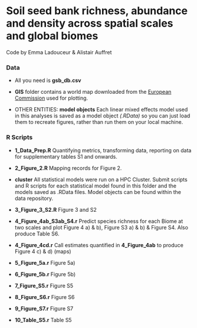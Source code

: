 # Soil seed bank richness, abundance and density across spatial scales and global biomes

Code by Emma Ladouceur & Alistair Auffret

### Data
* All you need is **gsb_db.csv**

* **GIS** folder contains a world map downloaded from the [European Commission](https://ec.europa.eu/eurostat/web/gisco/geodata/reference-data/administrative-units-statistical-units/countries) used for plotting.

* OTHER ENTITIES: **model objects** Each linear mixed effects model used in this analyses is saved as a model object *(.RData)* so you can just load them to recreate figures, rather than run them on your local machine.

### R Scripts

* **1_Data_Prep.R** Quantifying metrics, transforming data, reporting on data for supplementary tables S1 and onwards.

* **2_Figure_2.R** Mapping records for Figure 2.

* **cluster** All statistical models were run on a HPC Cluster. Submit scripts and R scripts for each statistical model found in this folder and the models saved as .RData files. Model objects can be found within the data repository.

* **3_Figure_3_S2.R**  Figure 3 and S2

* **4_Figure_4ab_S3ab_S4.r**  Predict species richness for each Biome at two scales and plot Figure 4 a) & b), Figure S3 a) & b) & Figure S4. Also produce Table S6.

* **4_Figure_4cd.r**  Call estimates quantified in **4_Figure_4ab** to produce Figure 4 c) & d) (maps)

* **5_Figure_5a.r** Figure 5a)

* **6_Figure_5b.r** Figure 5b)

* **7_Figure_S5.r** Figure S5

* **8_Figure_S6.r** Figure S6

* **9_Figure_S7.r** Figure S7

* **10_Table_S5.r** Table S5

